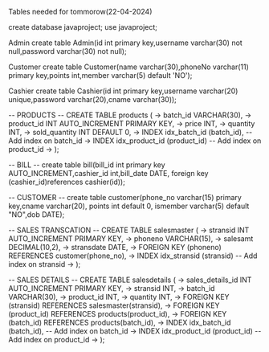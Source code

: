 Tables needed for tommorow(22-04-2024)


create database javaproject;
use javaproject;

Admin
create table Admin(id int primary key,username varchar(30) not null,password varchar(30) not null);

Customer
create table Customer(name varchar(30),phoneNo varchar(11) primary key,points int,member varchar(5) default 'NO');

Cashier
create table Cashier(id int primary key,username varchar(20) unique,password varchar(20),cname varchar(30));

-- PRODUCTS --
 CREATE TABLE products (
    ->     batch_id VARCHAR(30),
    ->     product_id INT AUTO_INCREMENT PRIMARY KEY,
    ->     price INT,
    ->     quantity INT,
    ->     sold_quantity INT DEFAULT 0,
    ->     INDEX idx_batch_id (batch_id), -- Add index on batch_id
    ->     INDEX idx_product_id (product_id) -- Add index on product_id
    -> );

-- BILL --
create table bill(bill_id int primary key AUTO_INCREMENT,cashier_id int,bill_date DATE, foreign key (cashier_id)references cashier(id));

-- CUSTOMER -- 
 create table customer(phone_no varchar(15) primary key,cname varchar(20), points int default 0, ismember varchar(5) default "NO",dob DATE);

 -- SALES TRANSCATION --
  CREATE TABLE salesmaster (
    ->     stransid INT AUTO_INCREMENT PRIMARY KEY,
    ->     phoneno VARCHAR(15),
    ->     salesamt DECIMAL(10,2),
    ->     stransdate DATE,
    ->     FOREIGN KEY (phoneno) REFERENCES customer(phone_no),
    ->     INDEX idx_stransid (stransid) -- Add index on stransid
    -> );

-- SALES DETAILS --
 CREATE TABLE salesdetails (
    ->     sales_details_id INT AUTO_INCREMENT PRIMARY KEY,
    ->     stransid INT,
    ->     batch_id VARCHAR(30),
    ->     product_id INT,
    ->     quantity INT,
    ->     FOREIGN KEY (stransid) REFERENCES salesmaster(stransid),
    ->     FOREIGN KEY (product_id) REFERENCES products(product_id),
    ->     FOREIGN KEY (batch_id) REFERENCES products(batch_id),
    ->     INDEX idx_batch_id (batch_id), -- Add index on batch_id
    ->     INDEX idx_product_id (product_id) -- Add index on product_id
    -> );
